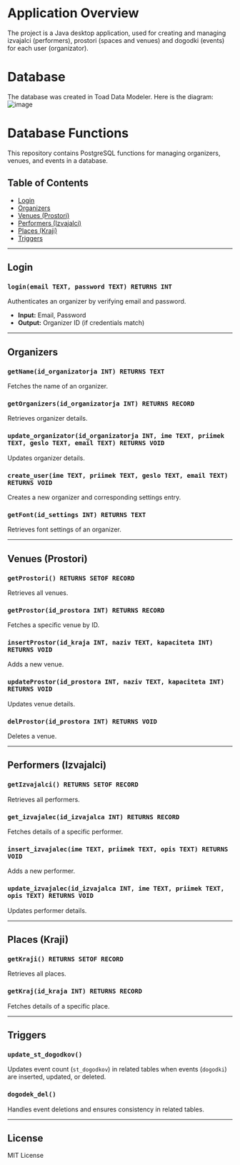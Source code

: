# Application Overview
The project is a Java desktop application, used for creating and managing izvajalci (performers), prostori (spaces and venues) and dogodki (events) for each user (organizator).

# Database
The database was created in Toad Data Modeler. Here is the diagram:
![image](https://github.com/user-attachments/assets/13a15c02-6ae5-4120-8c41-3cfba3b7c2e3)

# Database Functions

This repository contains PostgreSQL functions for managing organizers, venues, and events in a database.

## Table of Contents
- [Login](#login)
- [Organizers](#organizers)
- [Venues (Prostori)](#venues-prostori)
- [Performers (Izvajalci)](#performers-izvajalci)
- [Places (Kraji)](#places-kraji)
- [Triggers](#triggers)

---

## Login
### `login(email TEXT, password TEXT) RETURNS INT`
Authenticates an organizer by verifying email and password.

- **Input:** Email, Password
- **Output:** Organizer ID (if credentials match)

---

## Organizers
### `getName(id_organizatorja INT) RETURNS TEXT`
Fetches the name of an organizer.

### `getOrganizers(id_organizatorja INT) RETURNS RECORD`
Retrieves organizer details.

### `update_organizator(id_organizatorja INT, ime TEXT, priimek TEXT, geslo TEXT, email TEXT) RETURNS VOID`
Updates organizer details.

### `create_user(ime TEXT, priimek TEXT, geslo TEXT, email TEXT) RETURNS VOID`
Creates a new organizer and corresponding settings entry.

### `getFont(id_settings INT) RETURNS TEXT`
Retrieves font settings of an organizer.

---

## Venues (Prostori)
### `getProstori() RETURNS SETOF RECORD`
Retrieves all venues.

### `getProstor(id_prostora INT) RETURNS RECORD`
Fetches a specific venue by ID.

### `insertProstor(id_kraja INT, naziv TEXT, kapaciteta INT) RETURNS VOID`
Adds a new venue.

### `updateProstor(id_prostora INT, naziv TEXT, kapaciteta INT) RETURNS VOID`
Updates venue details.

### `delProstor(id_prostora INT) RETURNS VOID`
Deletes a venue.

---

## Performers (Izvajalci)
### `getIzvajalci() RETURNS SETOF RECORD`
Retrieves all performers.

### `get_izvajalec(id_izvajalca INT) RETURNS RECORD`
Fetches details of a specific performer.

### `insert_izvajalec(ime TEXT, priimek TEXT, opis TEXT) RETURNS VOID`
Adds a new performer.

### `update_izvajalec(id_izvajalca INT, ime TEXT, priimek TEXT, opis TEXT) RETURNS VOID`
Updates performer details.

---

## Places (Kraji)
### `getKraji() RETURNS SETOF RECORD`
Retrieves all places.

### `getKraj(id_kraja INT) RETURNS RECORD`
Fetches details of a specific place.

---

## Triggers
### `update_st_dogodkov()`
Updates event count (`st_dogodkov`) in related tables when events (`dogodki`) are inserted, updated, or deleted.

### `dogodek_del()`
Handles event deletions and ensures consistency in related tables.

---

## License
MIT License


